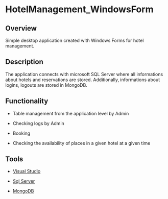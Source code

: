 # HotelManagement_WindowsForm

## Overview
Simple desktop application created with Windows Forms for hotel management.

## Description
The application connects with microsoft SQL Server where all informations about hotels and reservations are stored.
Additionally, informations about logins, logouts are stored in MongoDB. 

## Functionality
  - Table management from the application level by Admin
      
  - Checking logs by Admin

  - Booking

  - Checking the availability of places in a given hotel at a given time
    

## Tools

* [Visual Studio](https://www.visualstudio.com)

* [Sql Server](https://www.microsoft.com/pl-pl/sql-server/sql-server-downloads)

* [MongoDB](https://www.mongodb.com)

